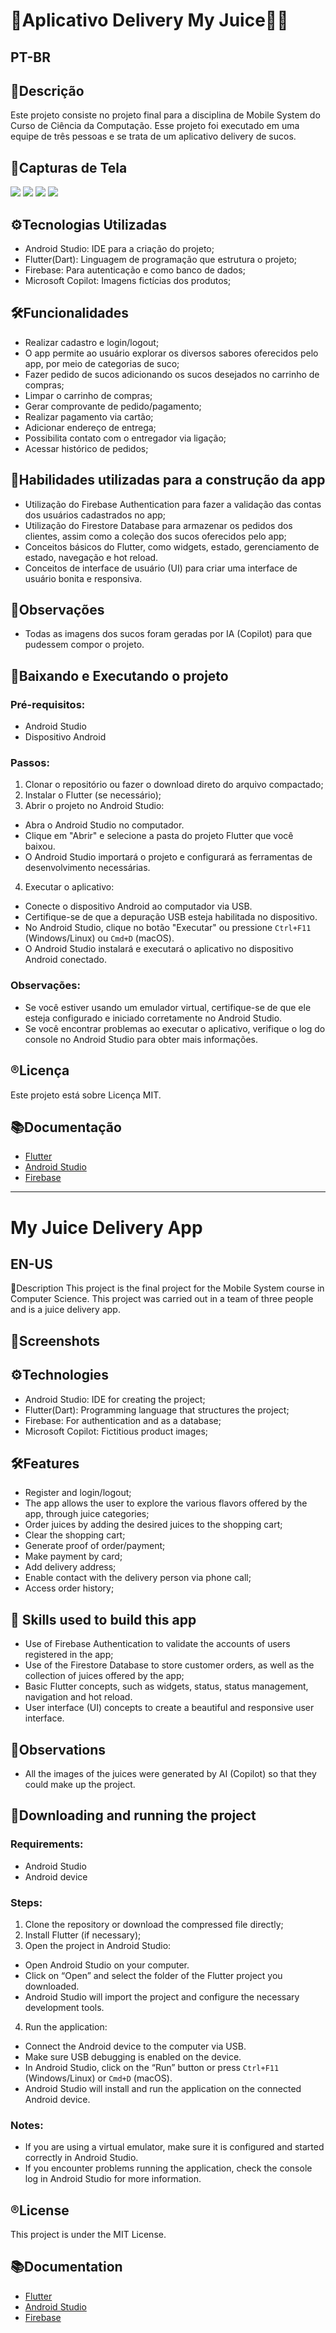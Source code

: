 # 📱Aplicativo Delivery My Juice🤳🏼

## **PT-BR**
## 📄Descrição
Este projeto consiste no projeto final para a disciplina de Mobile System do Curso de Ciência da Computação. Esse projeto foi executado em uma equipe de três pessoas e se trata de um aplicativo delivery de sucos.

## 📸Capturas de Tela
<img src="Screenshots/Tela Cadastro.jpg">
<img src="Screenshots/Tela Login.jpg">
<img src="Screenshots/Aba Lateral.jpg">
<img src="Screenshots/Home.jpg">

## ⚙️Tecnologias Utilizadas
- Android Studio: IDE para a criação do projeto;
- Flutter(Dart): Linguagem de programação que estrutura o projeto;
- Firebase: Para autenticação e como banco de dados;
- Microsoft Copilot: Imagens fictícias dos produtos;

## 🛠️Funcionalidades
- Realizar cadastro e login/logout;
- O app permite ao usuário explorar os diversos sabores oferecidos pelo app, por meio de categorias de suco;
- Fazer pedido de sucos adicionando os sucos desejados no carrinho de compras;
- Limpar o carrinho de compras;
- Gerar comprovante de pedido/pagamento;
- Realizar pagamento via cartão;
- Adicionar endereço de entrega;
- Possibilita contato com o entregador via ligação;
- Acessar histórico de pedidos;

## 🦾Habilidades utilizadas para a construção da app
- Utilização do Firebase Authentication para fazer a validação das contas dos usuários cadastrados no app;
- Utilização do Firestore Database para armazenar os pedidos dos clientes, assim como a coleção dos sucos oferecidos pelo app;
- Conceitos básicos do Flutter, como widgets, estado, gerenciamento de estado, navegação e hot reload.
- Conceitos de interface de usuário (UI) para criar uma interface de usuário bonita e responsiva.

## 📌Observações
- Todas as imagens dos sucos foram geradas por IA (Copilot) para que pudessem compor o projeto.

## 📲Baixando e Executando o projeto
### Pré-requisitos:
- Android Studio
- Dispositivo Android

### Passos:
1. Clonar o repositório ou fazer o download direto do arquivo compactado;
2. Instalar o Flutter (se necessário); 
3. Abrir o projeto no Android Studio:
- Abra o Android Studio no computador.
- Clique em "Abrir" e selecione a pasta do projeto Flutter que você baixou.
- O Android Studio importará o projeto e configurará as ferramentas de desenvolvimento necessárias.
4. Executar o aplicativo:
- Conecte o dispositivo Android ao computador via USB.
- Certifique-se de que a depuração USB esteja habilitada no dispositivo.
- No Android Studio, clique no botão "Executar" ou pressione ```Ctrl+F11``` (Windows/Linux) ou ```Cmd+D``` (macOS).
- O Android Studio instalará e executará o aplicativo no dispositivo Android conectado.

### Observações:
- Se você estiver usando um emulador virtual, certifique-se de que ele esteja configurado e iniciado corretamente no Android Studio.
- Se você encontrar problemas ao executar o aplicativo, verifique o log do console no Android Studio para obter mais informações.

## ®️Licença
Este projeto está sobre Licença MIT.

## 📚Documentação
- [Flutter](https://docs.flutter.dev/)
- [Android Studio](https://developer.android.com/develop)
- [Firebase](https://firebase.google.com/docs?hl=pt-br)

-------------------------------------------------------------------
# My Juice Delivery App

## **EN-US**
📄Description
This project is the final project for the Mobile System course in Computer Science. This project was carried out in a team of three people and is a juice delivery app.

## 📸Screenshots



## ⚙️Technologies
- Android Studio: IDE for creating the project;
- Flutter(Dart): Programming language that structures the project;
- Firebase: For authentication and as a database;
- Microsoft Copilot: Fictitious product images;

## 🛠️Features
- Register and login/logout;
- The app allows the user to explore the various flavors offered by the app, through juice categories;
- Order juices by adding the desired juices to the shopping cart;
- Clear the shopping cart;
- Generate proof of order/payment;
- Make payment by card;
- Add delivery address;
- Enable contact with the delivery person via phone call;
- Access order history;

## 🦾 Skills used to build this app
- Use of Firebase Authentication to validate the accounts of users registered in the app;
- Use of the Firestore Database to store customer orders, as well as the collection of juices offered by the app;
- Basic Flutter concepts, such as widgets, status, status management, navigation and hot reload.
- User interface (UI) concepts to create a beautiful and responsive user interface.

## 📌Observations
- All the images of the juices were generated by AI (Copilot) so that they could make up the project.

## 📲Downloading and running the project
### Requirements:
- Android Studio
- Android device
### Steps:
1. Clone the repository or download the compressed file directly;
2. Install Flutter (if necessary);
3. Open the project in Android Studio:
- Open Android Studio on your computer.
- Click on “Open” and select the folder of the Flutter project you downloaded.
- Android Studio will import the project and configure the necessary development tools.
4. Run the application:
- Connect the Android device to the computer via USB.
- Make sure USB debugging is enabled on the device.
- In Android Studio, click on the “Run” button or press ```Ctrl+F11``` (Windows/Linux) or ```Cmd+D``` (macOS).
- Android Studio will install and run the application on the connected Android device.
### Notes:
- If you are using a virtual emulator, make sure it is configured and started correctly in Android Studio.
- If you encounter problems running the application, check the console log in Android Studio for more information.

## ®️License
This project is under the MIT License.

## 📚Documentation
- [Flutter](https://docs.flutter.dev/)
- [Android Studio](https://developer.android.com/develop)
- [Firebase](https://firebase.google.com/docs?hl=pt-br)
